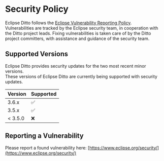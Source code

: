 # Security Policy

Eclipse Ditto follows the [Eclipse Vulnerability Reporting Policy](https://www.eclipse.org/security/policy.php). Vulnerabilities are tracked by the Eclipse security team, in cooperation with the Ditto project leads. Fixing vulnerabilities is taken care of by the Ditto project committers, with assistance and guidance of the security team.

## Supported Versions

Eclipse Ditto provides security updates for the two most recent minor versions.  
These versions of Eclipse Ditto are currently being supported with security updates.

| Version | Supported          |
|---------| ------------------ |
| 3.6.x   | :white_check_mark: |
| 3.5.x   | :white_check_mark: |
| < 3.5.0 | :x:                |

## Reporting a Vulnerability

Please report a found vulnerability here: [https://www.eclipse.org/security/](https://www.eclipse.org/security/)
